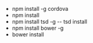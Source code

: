 - npm install -g cordova
- npm install
- npm install tsd -g
-- tsd install
- npm install bower -g
- bower install 

